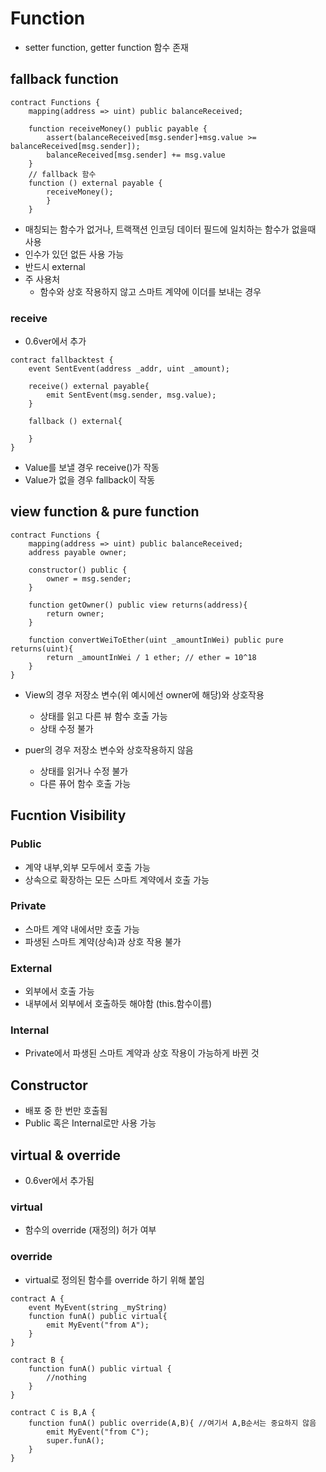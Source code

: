 # Function

- setter function, getter function 함수 존재

## fallback function

```solidity
contract Functions {
	mapping(address => uint) public balanceReceived;
	
	function receiveMoney() public payable {
		assert(balanceReceived[msg.sender]+msg.value >= balanceReceived[msg.sender]);
		balanceReceived[msg.sender] += msg.value
	}
	// fallback 함수
	function () external payable {
		receiveMoney();
		}
	}
```

- 매칭되는 함수가 없거나, 트랙잭션 인코딩 데이터 필드에 일치하는 함수가 없을때 사용
- 인수가 있던 없든 사용 가능
- 반드시 external
- 주 사용처
  - 함수와 상호 작용하지 않고 스마트 계약에 이더를 보내는 경우

### receive

- 0.6ver에서 추가

```solidity
contract fallbacktest {
	event SentEvent(address _addr, uint _amount);
	
	receive() external payable{
		emit SentEvent(msg.sender, msg.value);
	}
	
	fallback () external{
	
	}
}
```

- Value를 보낼 경우 receive()가 작동
- Value가 없을 경우 fallback이 작동



## view function & pure function

```solidity
contract Functions {
	mapping(address => uint) public balanceReceived;
	address payable owner;
	
	constructor() public {
		owner = msg.sender;
	}
	
	function getOwner() public view returns(address){
		return owner;
	}
	
	function convertWeiToEther(uint _amountInWei) public pure returns(uint){
		return _amountInWei / 1 ether; // ether = 10^18
	}
}
```

- View의 경우 저장소 변수(위 예시에선 owner에 해당)와 상호작용
  - 상태를 읽고 다른 뷰 함수 호출 가능
  - 상태 수정 불가

- puer의 경우 저장소 변수와 상호작용하지 않음 
  - 상태를 읽거나 수정 불가
  - 다른 퓨어 함수 호출 가능



## Fucntion Visibility

### Public

- 계약 내부,외부 모두에서 호출 가능
- 상속으로 확장하는 모든 스마트 계약에서 호출 가능

### Private

- 스마트 계약 내에서만 호출 가능
- 파생된 스마트 계약(상속)과 상호 작용 불가

### External

- 외부에서 호출 가능
- 내부에서 외부에서 호출하듯 해야함 (this.함수이름)

### Internal

- Private에서 파생된 스마트 계약과 상호 작용이 가능하게 바뀐 것



## Constructor

- 배포 중 한 번만 호출됨
- Public 혹은 Internal로만 사용 가능



## virtual & override

- 0.6ver에서 추가됨

### virtual

- 함수의 override (재정의) 허가 여부

### override

- virtual로 정의된 함수를 override 하기 위해 붙임

```solidity
contract A {
	event MyEvent(string _myString)
	function funA() public virtual{
		emit MyEvent("from A");
	}
}

contract B {
	function funA() public virtual {
		//nothing
	}
}

contract C is B,A {
	function funA() public override(A,B){ //여기서 A,B순서는 중요하지 않음  
		emit MyEvent("from C");
		super.funA();
	}
}
```

